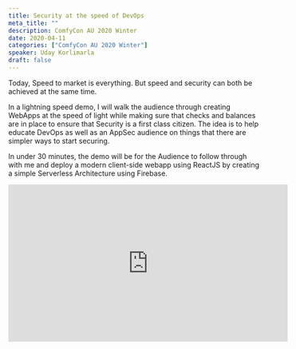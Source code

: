 ```yaml
---
title: Security at the speed of DevOps
meta_title: ""
description: ComfyCon AU 2020 Winter
date: 2020-04-11
categories: ["ComfyCon AU 2020 Winter"]
speaker: Uday Korlimarla
draft: false
---
```

Today, Speed to market is everything. But speed and security can both be achieved at the same time.

In a lightning speed demo, I will walk the audience through creating WebApps at the speed of light while making sure that checks and balances are in place to ensure that Security is a first class citizen. The idea is to help educate DevOps as well as an AppSec audience on things that there are simpler ways to start securing.

In under 30 minutes, the demo will be for the Audience to follow through with me and deploy a modern client-side webapp using ReactJS by creating a simple Serverless Architecture using Firebase.

<iframe width="560" height="315" src="https://www.youtube.com/embed/vTfIsDtPVGg?si=l_WdVIOEQa732cBb" title="YouTube video player" frameborder="0" allow="accelerometer; autoplay; clipboard-write; encrypted-media; gyroscope; picture-in-picture; web-share" allowfullscreen></iframe>
